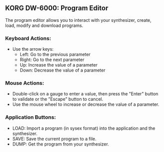 KORG DW-6000: Program Editor
-------------------------------

The program editor allows you to interact with your synthesizer, create, load, modify and download programs.

### Keyboard Actions:

*   Use the arrow keys:
    *   Left: Go to the previous parameter
    *   Right: Go to the next parameter
    *   Up: Increase the value of a parameter
    *   Down: Decrease the value of a parameter

### Mouse Actions:

*   Double-click on a gauge to enter a value, then press the "Enter" button to validate or the "Escape" button to cancel.
*   Use the mouse wheel to increase or decrease the value of a parameter.

### Application Buttons:

*   LOAD: Import a program (in sysex format) into the application and the synthesizer.
*   SAVE: Save the current program to a file.
*   DUMP: Get the program from your synthesizer.
